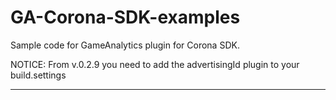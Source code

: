 GA-Corona-SDK-examples
======================

Sample code for GameAnalytics plugin for Corona SDK.

NOTICE: From v.0.2.9 you need to add the advertisingId plugin to your build.settings

---------------------------------------------------------------------------------
